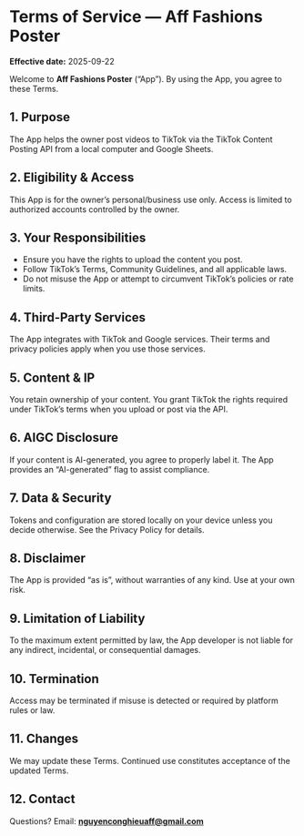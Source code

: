 # Terms of Service — Aff Fashions Poster

**Effective date:** 2025-09-22

Welcome to **Aff Fashions Poster** (“App”). By using the App, you agree to these Terms.

## 1. Purpose
The App helps the owner post videos to TikTok via the TikTok Content Posting API from a local computer and Google Sheets.

## 2. Eligibility & Access
This App is for the owner’s personal/business use only. Access is limited to authorized accounts controlled by the owner.

## 3. Your Responsibilities
- Ensure you have the rights to upload the content you post.
- Follow TikTok’s Terms, Community Guidelines, and all applicable laws.
- Do not misuse the App or attempt to circumvent TikTok’s policies or rate limits.

## 4. Third-Party Services
The App integrates with TikTok and Google services. Their terms and privacy policies apply when you use those services.

## 5. Content & IP
You retain ownership of your content. You grant TikTok the rights required under TikTok’s terms when you upload or post via the API.

## 6. AIGC Disclosure
If your content is AI-generated, you agree to properly label it. The App provides an “AI-generated” flag to assist compliance.

## 7. Data & Security
Tokens and configuration are stored locally on your device unless you decide otherwise. See the Privacy Policy for details.

## 8. Disclaimer
The App is provided “as is”, without warranties of any kind. Use at your own risk.

## 9. Limitation of Liability
To the maximum extent permitted by law, the App developer is not liable for any indirect, incidental, or consequential damages.

## 10. Termination
Access may be terminated if misuse is detected or required by platform rules or law.

## 11. Changes
We may update these Terms. Continued use constitutes acceptance of the updated Terms.

## 12. Contact
Questions? Email: **nguyenconghieuaff@gmail.com**


